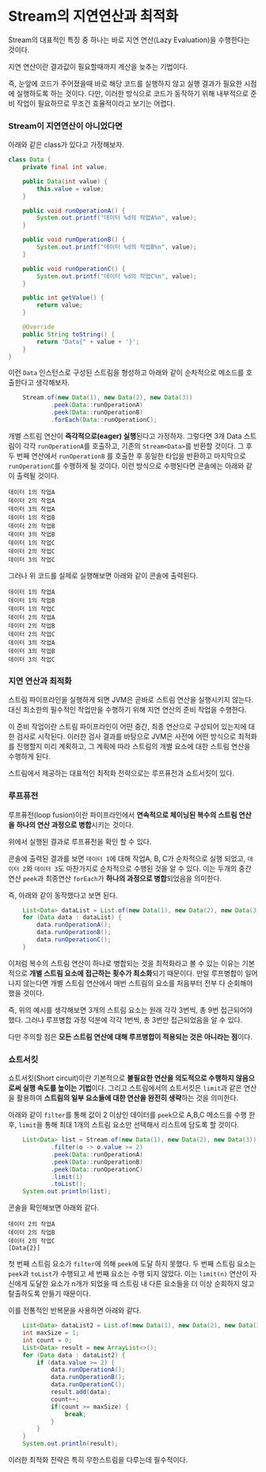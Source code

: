 # Stream의 지연연산과 최적화

Stream의 대표적인 특징 중 하나는 바로 지연 연산(Lazy Evaluation)을 수행한다는 것이다.

지연 연산이란 결과값이 필요할때까지 계산을 늦추는 기법이다.

즉, 눈앞에 코드가 주어졌을때 바로 해당 코드를 실행하지 않고 실행 결과가 필요한 시점에 실행하도록 하는 것이다. 다만, 이러한 방식으로 코드가 동작하기 위해 내부적으로 준비 작업이 필요하므로 무조건 효율적이라고 보기는 어렵다.

### Stream이 지연연산이 아니었다면

아래와 같은 class가 있다고 가정해보자.

```java
class Data {
    private final int value;

    public Data(int value) {
        this.value = value;
    }

    public void runOperationA() {
        System.out.printf("데이터 %d의 작업A%n", value);
    }

    public void runOperationB() {
        System.out.printf("데이터 %d의 작업B%n", value);
    }

    public void runOperationC() {
        System.out.printf("데이터 %d의 작업C%n", value);
    }

    public int getValue() {
        return value;
    }

    @Override
    public String toString() {
        return "Data{" + value + '}';
    }
}
```

이런 `Data` 인스턴스로 구성된 스트림을 형성하고 아래와 같이 순차적으로 메소드를 호출한다고 생각해보자.

```java
    Stream.of(new Data(1), new Data(2), new Data(3))
            .peek(Data::runOperationA)
            .peek(Data::runOperationB)
            .forEach(Data::runOperationC);
```

개별 스트림 연산이 **즉각적으로(eager) 실행**된다고 가정하자. 그렇다면 3개 Data 스트림이 각각 `runOperationA`를 호출하고, 기존의 `Stream<Data>`를 반환할 것이다. 그 후 두 번째 연산에서 `runOperationB` 를 호출한 후 동일한 타입을 반환하고 마지막으로 `runOperationC`를 수행하게 될 것이다. 이런 방식으로 수행된다면 콘솔에는 아래와 같이 출력될 것이다.

```shell
데이터 1의 작업A
데이터 2의 작업A
데이터 3의 작업A
데이터 1의 작업B
데이터 2의 작업B
데이터 3의 작업B
데이터 1의 작업C
데이터 2의 작업C
데이터 3의 작업C
```

그러나 위 코드를 실제로 실행해보면 아래와 같이 콘솔에 출력된다.

```shell
데이터 1의 작업A
데이터 1의 작업B
데이터 1의 작업C
데이터 2의 작업A
데이터 2의 작업B
데이터 2의 작업C
데이터 3의 작업A
데이터 3의 작업B
데이터 3의 작업C
```

### 지연 연산과 최적화

스트림 파이프라인을 실행하게 되면 JVM은 곧바로 스트림 연산을 실행시키지 않는다. 대신 최소한의 필수적인 작업만을 수행하기 위해 지연 연산의 준비 작업을 수행한다. 

이 준비 작업이란 스트림 파이프라인이 어떤 중간, 최종 연산으로 구성되어 있는지에 대한 검사로 시작된다. 이러한 검사 결과를 바탕으로 JVM은 사전에 어떤 방식으로 최적화를 진행할지 미리 계획하고, 그 계획에 따라 스트림의 개별 요소에 대한 스트림 연산을 수행하게 된다.

스트림에서 제공하는 대표적인 최적화 전략으로는 루프퓨전과 쇼트서킷이 있다.

### 루프퓨전

루프퓨전(loop fusion)이란 파이프라인에서 **연속적으로 체이닝된 복수의 스트림 연산을 하나의 연산 과정으로 병합**시키는 것이다.

위에서 실행된 결과로 루프퓨전을 확인 할 수 있다.

콘솔에 출력된 결과를 보면 `데이터 1`에 대해 작업A, B, C가 순차적으로 실행 되었고, `데이터 2`와 `데이터 3`도 마찬가지로 순차적으로 수행된 것을 알 수 있다. 이는 두개의 중간연산 `peek`과 최종연산 `forEach`가 **하나의 과정으로 병합**되었음을 의미한다.

즉, 아래와 같이 동작했다고 보면 된다.

```java
    List<Data> dataList = List.of(new Data(1), new Data(2), new Data(3));
    for (Data data : dataList) {
        data.runOperationA();
        data.runOperationB();
        data.runOperationC();
    }
```

이처럼 복수의 스트림 연산이 하나로 병합되는 것을 최적화라고 볼 수 있는 이유는 기본적으로 **개별 스트림 요소에 접근하는 횟수가 최소화**되기 때문이다. 만일 루프병합이 일어나지 않는다면 개별 스트림 연산에서 매번 스트림의 요소를 처음부터 전부 다 순회해야 했을 것이다.

즉, 위의 예시를 생각해보면 3개의 스트림 요소는 원래 각각 3번씩, 총 9번 접근되어야 했다. 그러나 루프병합 과정 덕분에 각각 1번씩, 총 3번만 접근되었음을 알 수 있다.

다만 주의할 점은 **모든 스트림 연산에 대해 루프병합이 적용되는 것은 아니라는 점**이다.

### 쇼트서킷

쇼트서킷(Short circuit)이란 기본적으로 **불필요한 연산을 의도적으로 수행하지 않음으로써 실행 속도를 높이는 기법**이다. 그리고 스트림에서의 쇼트서킷은 `limit`과 같은 연산을 활용하여 **스트림의 일부 요소들에 대한 연산을 완전히 생략**하는 것을 의미한다.

아래와 같이 `filter`를 통해 값이 2 이상인 데이터를 `peek`으로 A,B,C 메소드를 수행 한 후, `limit`을 통해 최대 1개의 스트림 요소만 선택해서 리스트에 담도록 할 것이다.

```java
    List<Data> list = Stream.of(new Data(1), new Data(2), new Data(3))
            .filter(o -> o.value >= 2)
            .peek(Data::runOperationA)
            .peek(Data::runOperationB)
            .peek(Data::runOperationC)
            .limit(1)
            .toList();
    System.out.println(list);
```

콘솔을 확인해보면 아래와 같다.

```shell
데이터 2의 작업A
데이터 2의 작업B
데이터 2의 작업C
[Data{2}]
```

첫 번째 스트림 요소가 `filter`에 의해 `peek`에 도달 하지 못했다. 두 번째 스트림 요소는 `peek`과 `toList`가 수행되고 세 번째 요소는 수행 되지 않았다. 이는 `limit(n)` 연산이 자신에게 도달한 요소가 n개가 되었을 때 스트림 내 다른 요소들을 더 이상 순회하지 않고 탈출하도록 만들기 때문이다.

이를 전통적인 반복문을 사용하면 아래와 같다.

```java
    List<Data> dataList2 = List.of(new Data(1), new Data(2), new Data(3));
    int maxSize = 1;
    int count = 0;
    List<Data> result = new ArrayList<>();
    for (Data data : dataList2) {
        if (data.value >= 2) {
            data.runOperationA();
            data.runOperationB();
            data.runOperationC();
            result.add(data);
            count++;
            if(count >= maxSize) {
                break;
            }
        }
    }
    System.out.println(result);
```

이러한 최적화 전략은 특히 무한스트림을 다루는데 필수적이다.





